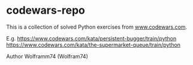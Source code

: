 # codewars-repo

This is a collection of solved Python exercises from www.codewars.com. 

E.g.
https://www.codewars.com/kata/persistent-bugger/train/python
https://www.codewars.com/kata/the-supermarket-queue/train/python

Author Wolframm74 (Wolfram74)


